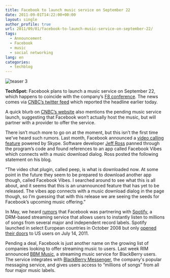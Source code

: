 ```yaml
---
title: Facebook to launch music service on September 22
date: 2011-09-01T14:22:00+00:00
layout: single
author_profile: true
url: 2011/09/01/facebook-to-launch-music-service-on-september-22/
tags:
  - Announcement
  - Facebook
  - music
  - social networking
lang: en
categories: 
  - techblog
---
```

![teaser 3](http://2.bp.blogspot.com/--q9aM40DUPM/Tl-NnEp1rsI/AAAAAAAAEA4/lD-aaai1QgA/s1600/2011-08-31-teaser3.jpg)

**TechSpot:** Facebook plans to launch a music service on September 22, which happens to coincide with the company’s [F8 conference](http://www.facebook.com/f8). The news comes via [CNBC’s twitter feed](https://twitter.com/CNBC/status/108945165649051648) which reported the headline earlier today.

A quick blurb on [CNBC’s website](http://www.cnbc.com/id/44289540) also mentions the pending music service launch, suggesting that Facebook won’t actually host the music, but will partner with a provider to offer the service.

There isn’t much more to go on at the moment, but this isn’t the first time we've heard such rumors. Last month, Facebook announced a [video calling feature](http://www.techspot.com/news/44583-facebook-announces-skype-video-calling-group-chats.html) powered by Skype. Software developer [Jeff Ross](http://lifeisagraph.com/about.html) panned through the program’s code and found references to an app called Facebook Vibes which connects with a music download dialog. Ross posted the following statement on his blog.

“The video chat plugin, called peep, is what is downloaded now. At some point in the future they seem to be prepared to download another app though, called Facebook Vibes. I searched around to see what this is all about, and it seems that this is an unannounced feature that has yet to be released. The vibes app connects with a music download dialog in the page though, so I’m guessing that with this release we are seeing the seeds for Facebook’s upcoming music offering.”

In May, we heard [rumors](http://www.forbes.com/sites/parmyolson/2011/05/25/facebook-to-launch-music-service-with-spotify/) that Facebook was partnering with [Spotify](http://www.techspot.com/news/45013-spotify-at-14-million-users-in-the-us-175000-paying.html), a DRM-based streaming service that allows users to instantly listen to millions of songs from several major and independent record labels. Spotify launched in select European countries in October 2008 but only [opened their doors](http://www.techspot.com/news/44688-spotify-goes-live-in-the-us-free-service-is-invite-only-for-now.html) to US users on July 14, 2011.

Pending a deal, Facebook is just another name on the growing list of companies looking to offer streaming music to users. Last week RIM announced [BBM Music](http://www.techspot.com/news/45220-rim-announces-new-5-per-month-bbm-music-service.html), a streaming music service for BlackBerry users. The service integrates with [BlackBerry Messenger](http://www.techspot.com/news/44857-rim-releases-blackberry-messenger-6.html), the company's popular messaging service, and gives users access to “millions of songs” from all four major music labels.
